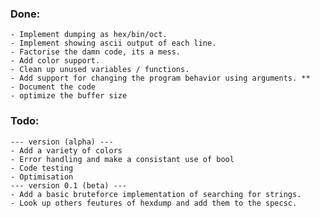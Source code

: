 ### Done:
    - Implement dumping as hex/bin/oct.
    - Implement showing ascii output of each line.
    - Factorise the damn code, its a mess.
    - Add color support.
    - Clean up unused variables / functions.
    - Add support for changing the program behavior using arguments. **
    - Document the code
    - optimize the buffer size

### Todo:
    --- version (alpha) ---
    - Add a variety of colors
    - Error handling and make a consistant use of bool
    - Code testing
    - Optimisation
    --- version 0.1 (beta) ---
    - Add a basic bruteforce implementation of searching for strings.
    - Look up others feutures of hexdump and add them to the specsc.